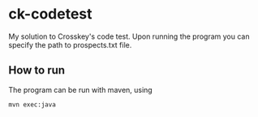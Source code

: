# ck-codetest
My solution to Crosskey's code test. Upon running the program you can specify the path to prospects.txt file.

## How to run
The program can be run with maven, using
```
mvn exec:java
```
